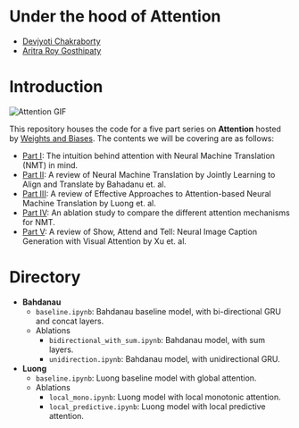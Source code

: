 # Under the hood of Attention
- [Devjyoti Chakraborty](https://twitter.com/Cr0wley_zz)
- [Aritra Roy Gosthipaty](https://twitter.com/arig23498)

# Introduction

![Attention GIF](https://github.com/cr0wley-zz/nmt/tree/main/assets/att.gif?raw=true)

This repository houses the code for a five part series on **Attention** hosted by [Weights and Biases](https://wandb.ai/). The contents we will be covering are as follows:
- [Part I](https://wandb.ai/authors/under-attention/reports/Under-the-hood-of-attention--Vmlldzo1MzQwMTU): The intuition behind attention with Neural Machine Translation (NMT) in mind.
- [Part II](https://wandb.ai/authors/under-attention/reports/Neural-Machine-Translation-by-Jointly-Learning-to-Align-and-Translate--Vmlldzo1MzQwMTY): A review of Neural Machine Translation by Jointly Learning to Align and Translate by Bahadanu et. al.
- [Part III](https://wandb.ai/authors/under-attention/reports/Effective-Approaches-to-Attention-based-Neural-Machine-Translation--Vmlldzo1MzQwMjA): A review of Effective Approaches to Attention-based Neural Machine Translation by Luong et. al.
- [Part IV](https://wandb.ai/authors/under-attention/reports/Ablations-on-NMT-with-attention---Vmlldzo1MzQwMjQ): An ablation study to compare the different attention mechanisms for NMT.
- [Part V](https://wandb.ai/authors/under-attention/reports/Show-Attend-and-Tell--Vmlldzo1MzQwMjc): A review of Show, Attend and Tell: Neural Image Caption Generation with Visual Attention by Xu et. al.

# Directory

- **Bahdanau**
    - `baseline.ipynb`: Bahdanau baseline model, with bi-directional GRU and concat layers.
    - Ablations
        - `bidirectional_with_sum.ipynb`: Bahdanau model, with sum layers.
        - `unidirection.ipynb`: Bahdanau model, with unidirectional GRU.
- **Luong**
    - `baseline.ipynb`: Luong baseline model with global attention.
    - Ablations
        - `local_mono.ipynb`: Luong model with local monotonic attention.
        - `local_predictive.ipynb`: Luong model with local predictive attention.
